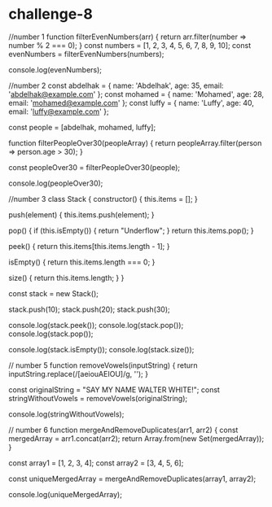 # challenge-8

//number 1
function filterEvenNumbers(arr) {
  return arr.filter(number => number % 2 === 0);
}
const numbers = [1, 2, 3, 4, 5, 6, 7, 8, 9, 10];
const evenNumbers = filterEvenNumbers(numbers);

console.log(evenNumbers);

//number 2
const abdelhak = { name: 'Abdelhak', age: 35, email: 'abdelhak@example.com' };
const mohamed = { name: 'Mohamed', age: 28, email: 'mohamed@example.com' };
const luffy = { name: 'Luffy', age: 40, email: 'luffy@example.com' };

const people = [abdelhak, mohamed, luffy];

function filterPeopleOver30(peopleArray) {
  return peopleArray.filter(person => person.age > 30);
}

const peopleOver30 = filterPeopleOver30(people);

console.log(peopleOver30);



//number 3
class Stack {
  constructor() {
    this.items = [];
  }

  push(element) {
    this.items.push(element);
  }

  pop() {
    if (this.isEmpty()) {
      return "Underflow";
    }
    return this.items.pop();
  }

  peek() {
    return this.items[this.items.length - 1];
  }

  isEmpty() {
    return this.items.length === 0;
  }

  size() {
    return this.items.length;
  }
}

const stack = new Stack();

stack.push(10);
stack.push(20);
stack.push(30);

console.log(stack.peek());
console.log(stack.pop()); 
console.log(stack.pop()); 

console.log(stack.isEmpty()); 
console.log(stack.size());    



// number 5
function removeVowels(inputString) {
  return inputString.replace(/[aeiouAEIOU]/g, '');
}

const originalString = "SAY MY NAME WALTER WHITE!";
const stringWithoutVowels = removeVowels(originalString);

console.log(stringWithoutVowels);


// number 6
function mergeAndRemoveDuplicates(arr1, arr2) {
  const mergedArray = arr1.concat(arr2);
  return Array.from(new Set(mergedArray));
}

const array1 = [1, 2, 3, 4];
const array2 = [3, 4, 5, 6];

const uniqueMergedArray = mergeAndRemoveDuplicates(array1, array2);

console.log(uniqueMergedArray);
